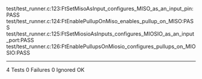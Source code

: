 test/test_runner.c:123:FtSetMisoAsInput_configures_MISO_as_an_input_pin:PASS
test/test_runner.c:124:FtEnablePullupOnMiso_enables_pullup_on_MISO:PASS
test/test_runner.c:125:FtSetMiosioAsInputs_configures_MIOSIO_as_an_input_port:PASS
test/test_runner.c:126:FtEnablePullupsOnMiosio_configures_pullups_on_MIOSIO:PASS

-----------------------
4 Tests 0 Failures 0 Ignored 
OK
